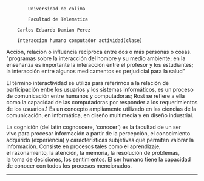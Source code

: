 


			Universidad de colima 
			
			Facultad de Telematica

		Carlos Eduardo Damian Perez
		
		Interaccion humano computador actividad(clase)

Acción, relación o influencia recíproca entre dos o más personas o cosas.
"programas sobre la interacción del hombre y su medio ambiente; en la enseñanza es importante la interacción entre el profesor y los estudiantes; la interacción entre algunos medicamentos es perjudicial para la salud"

El término interactividad se utiliza para referirnos a la relación de participación entre los usuarios y los sistemas informáticos, es un proceso de comunicación entre humanos y computadoras; Rost se refiere a ella como la capacidad de las computadoras por responder a los requerimientos de los usuarios.1​ Es un concepto ampliamente utilizado en las ciencias de la comunicación, en informática, en diseño multimedia y en diseño industrial. 

La cognición (del latín cognoscere, ‘conocer’) es la facultad de un ser vivo para procesar información a partir de la percepción, el conocimiento adquirido (experiencia) y características subjetivas que permiten valorar la información. Consiste en procesos tales como el aprendizaje, el razonamiento, la atención, la memoria, la resolución de problemas, la toma de decisiones, los sentimientos. El ser humano tiene la capacidad de conocer con todos los procesos mencionados. 

------------------------------------------------------------------------------------------------------------------------------------


